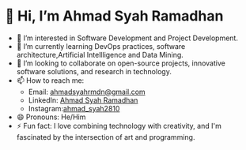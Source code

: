 # 👋 Hi, I’m Ahmad Syah Ramadhan

- 👀 I’m interested in Software Development and Project Development.
- 🌱 I’m currently learning DevOps practices, software architecture,Artificial Intellligence and Data Mining.
- 💞️ I’m looking to collaborate on open-source projects, innovative software solutions, and research in technology.
- 📫 How to reach me: 
  - Email: [ahmadsyahrmdn@gmail.com](mailto:ahmadsyahrmdnn@gmail.com)
  - LinkedIn: [Ahmad Syah Ramadhan](https://www.linkedin.com/in/ahmad-syah-ramadhan-0a88b2269/)
  - Instagram:[ahmad_syah2810](https://www.instagram.com/ahmad_syah2810/)
- 😄 Pronouns: He/Him
- ⚡ Fun fact: I love combining technology with creativity, and I'm fascinated by the intersection of art and programming.

<!---
ahmadsyah28/ahmadsyah28 is a ✨ special ✨ repository because its `README.md` (this file) appears on your GitHub profile.
You can click the Preview link to take a look at your changes.
--->
